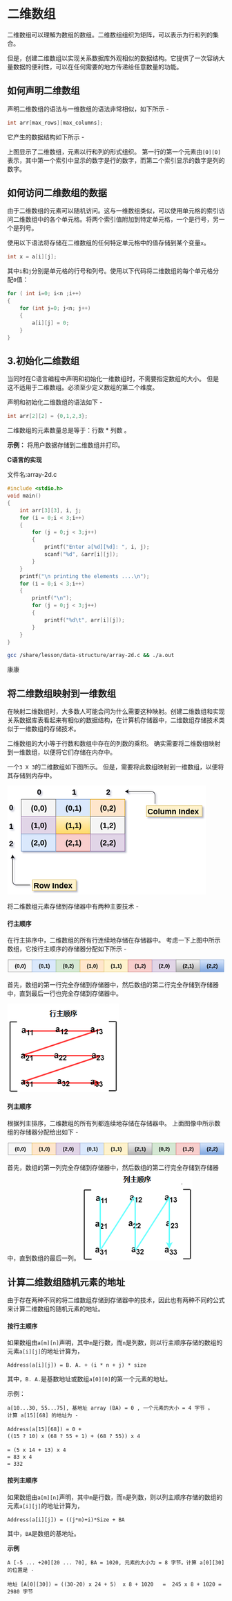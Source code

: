 # 二维数组

二维数组可以理解为数组的数组。二维数组组织为矩阵，可以表示为行和列的集合。

但是，创建二维数组以实现关系数据库外观相似的数据结构。它提供了一次容纳大量数据的便利性，可以在任何需要的地方传递给任意数量的功能。

## 如何声明二维数组

声明二维数组的语法与一维数组的语法非常相似，如下所示 - 

```c
int arr[max_rows][max_columns];
```

它产生的数据结构如下所示 - 

上图显示了二维数组，元素以行和列的形式组织。 第一行的第一个元素由`[0][0]`表示，其中第一个索引中显示的数字是行的数字，而第二个索引显示的数字是列的数字。

## 如何访问二维数组的数据

由于二维数组的元素可以随机访问。这与一维数组类似，可以使用单元格的索引访问二维数组中的各个单元格。将两个索引值附加到特定单元格，一个是行号，另一个是列号。

使用以下语法将存储在二维数组的任何特定单元格中的值存储到某个变量`x`。

```c
int x = a[i][j];
```

其中`i`和`j`分别是单元格的行号和列号。使用以下代码将二维数组的每个单元格分配`0`值：

```c
for ( int i=0; i<n ;i++)  
{  
    for (int j=0; j<n; j++)   
    {  
        a[i][j] = 0;   
    }  
}
```

## 3.初始化二维数组

当同时在C语言编程中声明和初始化一维数组时，不需要指定数组的大小。 但是这不适用于二维数组。必须至少定义数组的第二个维度。

声明和初始化二维数组的语法如下 -

```c
int arr[2][2] = {0,1,2,3};
```

二维数组的元素数量总是等于：行数 * 列数 。

**示例：** 将用户数据存储到二维数组并打印。

**C语言的实现**

文件名:array-2d.c

```c
#include <stdio.h>  
void main()
{
    int arr[3][3], i, j;
    for (i = 0;i < 3;i++)
    {
        for (j = 0;j < 3;j++)
        {
            printf("Enter a[%d][%d]: ", i, j);
            scanf("%d", &arr[i][j]);
        }
    }
    printf("\n printing the elements ....\n");
    for (i = 0;i < 3;i++)
    {
        printf("\n");
        for (j = 0;j < 3;j++)
        {
            printf("%d\t", arr[i][j]);
        }
    }
}
```

```bash
gcc /share/lesson/data-structure/array-2d.c && ./a.out
```

康康

## 将二维数组映射到一维数组

在映射二维数组时，大多数人可能会问为什么需要这种映射。创建二维数组和实现关系数据库表看起来有相似的数据结构，在计算机存储器中，二维数组存储技术类似于一维数组的存储技术。

二维数组的大小等于行数和数组中存在的列数的乘积。 确实需要将二维数组映射到一维数组，以便将它们存储在内存中。

一个`3 X 3`的二维数组如下图所示。 但是，需要将此数组映射到一维数组，以便将其存储到内存中。

![img](./images/array-2d-map.png)

将二维数组元素存储到存储器中有两种主要技术 - 

#### 行主顺序

在行主排序中，二维数组的所有行连续地存储在存储器中。 考虑一下上图中所示数组，它按行主顺序的存储器分配如下所示 - 

![img](./images/array-roworder1.png)

首先，数组的第一行完全存储到存储器中，然后数组的第二行完全存储到存储器中，直到最后一行也完全存储到存储器中。

![img](./images/array-roworder2.png)

#### 列主顺序

根据列主排序，二维数组的所有列都连续地存储在存储器中。 上面图像中所示数组的存储器分配给出如下 - 

![img](./images/array-columnorder1.png)

首先，数组的第一列完全存储到存储器中，然后数组的第二行完全存储到存储器中，直到数组的最后一列。
![img](./images/array-columnorder2.png)

## 计算二维数组随机元素的地址

由于存在两种不同的将二维数组存储到存储器中的技术，因此也有两种不同的公式来计算二维数组的随机元素的地址。

#### 按行主顺序

如果数组由`a[m][n]`声明，其中`m`是行数，而`n`是列数，则以行主顺序存储的数组的元素`a[i][j]`的地址计算为，

```shell
Address(a[i][j]) = B. A. + (i * n + j) * size
```

其中，`B. A.`是基数地址或数组`a[0][0]`的第一个元素的地址。

示例：

```shell
a[10...30, 55...75], 基地址 array (BA) = 0 , 一个元素的大小 = 4 字节 。
计算 a[15][68] 的地址为 -    

Address(a[15][68]) = 0 +   
((15 ? 10) x (68 ? 55 + 1) + (68 ? 55)) x 4  

= (5 x 14 + 13) x 4  
= 83 x 4   
= 332
```

#### 按列主顺序

如果数组由`a[m][n]`声明，其中`m`是行数，而`n`是列数，则以列主顺序存储的数组的元素`a[i][j]`的地址计算为，

```
Address(a[i][j]) = ((j*m)+i)*Size + BA
```

其中，`BA`是数组的基地址。

**示例**

```
A [-5 ... +20][20 ... 70], BA = 1020, 元素的大小为 = 8 字节。计算 a[0][30] 的位置是 - 

地址 [A[0][30]) = ((30-20) x 24 + 5)  x 8 + 1020   =  245 x 8 + 1020 = 2980 字节
```